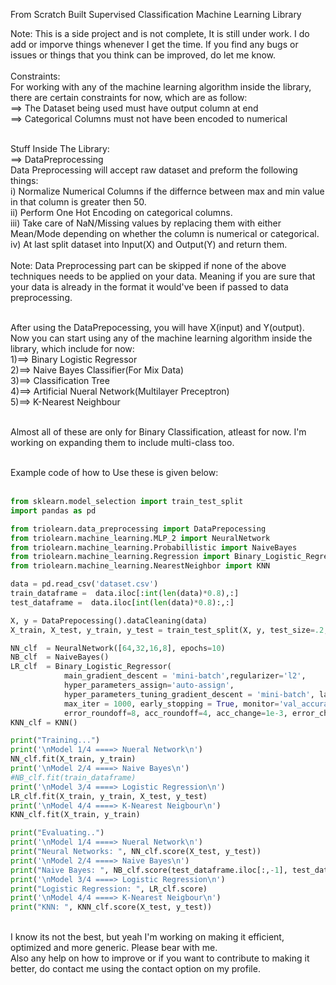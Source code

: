 From Scratch Built Supervised Classification Machine Learning Library

Note: This is a side project and is not complete, It is still under work. I do add or imporve things whenever I get the time. If you find any bugs or issues or things that you think can be improved, do let me know.<br>
<br>
Constraints:<br>
For working with any of the machine learning algorithm inside the library, there are certain constraints for now, which are as follow:<br>
==> The Dataset being used must have output column at end<br>
==> Categorical Columns must not have been encoded to numerical<br><br>

Stuff Inside The Library:<br>
==> DataPreprocessing<br>
    Data Preprocessing will accept raw dataset and preform the following things:<br>
	i) Normalize Numerical Columns if the differnce between max and min value in that column is greater then 50.<br>
	ii) Perform One Hot Encoding on categorical columns.<br>
	iii) Take care of NaN/Missing values by replacing them with either Mean/Mode depending on whether the column is numerical or categorical.<br>
	iv) At last split dataset into Input(X) and Output(Y) and return them.<br><br>
    Note: Data Preprocessing part can be skipped if none of the above techniques needs to be applied on your data. Meaning if you are sure that your data is already in the format it would've been if passed to data preprocessing.<br><br>

After using the DataPrepocessing, you will have X(input) and Y(output).<br>
Now you can start using any of the machine learning algorithm inside the library, which include for now:<br>
1)==> Binary Logistic Regressor<br>
2)==> Naive Bayes Classifier(For Mix Data)<br>
3)==> Classification Tree<br>
4)==> Artificial Nueral Network(Multilayer Preceptron)<br>
5)==> K-Nearest Neighbour<br><br>

Almost all of these are only for Binary Classification, atleast for now. I'm working on expanding them to include multi-class too.<br><br>

Example code of how to Use these is given below:<br><br>

```python
from sklearn.model_selection import train_test_split
import pandas as pd

from triolearn.data_preprocessing import DataPrepocessing
from triolearn.machine_learning.MLP_2 import NeuralNetwork
from triolearn.machine_learning.Probabillistic import NaiveBayes
from triolearn.machine_learning.Regression import Binary_Logistic_Regressor
from triolearn.machine_learning.NearestNeighbor import KNN

data = pd.read_csv('dataset.csv')
train_dataframe =  data.iloc[:int(len(data)*0.8),:]
test_dataframe =  data.iloc[int(len(data)*0.8):,:]

X, y = DataPrepocessing().dataCleaning(data)
X_train, X_test, y_train, y_test = train_test_split(X, y, test_size=.2, random_state=41)

NN_clf  = NeuralNetwork([64,32,16,8], epochs=10)
NB_clf  = NaiveBayes()
LR_clf  = Binary_Logistic_Regressor(
            main_gradient_descent = 'mini-batch',regularizer='l2', 
            hyper_parameters_assign='auto-assign',
            hyper_parameters_tuning_gradient_descent = 'mini-batch', lamda_value = None, lr_value = None, 
            max_iter = 1000, early_stopping = True, monitor='val_accuracy', paitiance = 3, 
            error_roundoff=8, acc_roundoff=4, acc_change=1e-3, error_change=1e-7, verbose=True)
KNN_clf = KNN()

print("Training...")
print('\nModel 1/4 ====> Nueral Network\n')
NN_clf.fit(X_train, y_train)
print('\nModel 2/4 ====> Naive Bayes\n')
#NB_clf.fit(train_dataframe)
print('\nModel 3/4 ====> Logistic Regression\n')
LR_clf.fit(X_train, y_train, X_test, y_test)
print('\nModel 4/4 ====> K-Nearest Neigbour\n')
KNN_clf.fit(X_train, y_train)

print("Evaluating..")
print('\nModel 1/4 ====> Nueral Network\n')
print("Neural Networks: ", NN_clf.score(X_test, y_test))
print('\nModel 2/4 ====> Naive Bayes\n')
print("Naive Bayes: ", NB_clf.score(test_dataframe.iloc[:,-1], test_dataframe))
print('\nModel 3/4 ====> Logistic Regression\n')
print("Logistic Regression: ", LR_clf.score)
print('\nModel 4/4 ====> K-Nearest Neigbour\n')
print("KNN: ", KNN_clf.score(X_test, y_test))


```
<br>
I know its not the best, but yeah I'm working on making it efficient, optimized and more generic. Please bear with me.<br>
Also any help on how to improve or if you want to contribute to making it better, do contact me using the contact option on my profile.<br>

